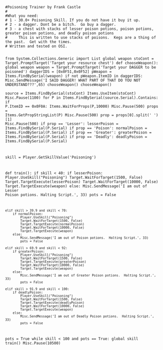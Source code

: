 <code>
#Poisoning Trainer by Frank Castle
#
#What you need:
# 1 - 30.0+ Poisoning Skill. If you do not have it buy it up. 
# 2 - a dagger. Dont be a bitch.  Go buy a dagger.
# 3 - a chest with stacks of lesser poison potions, poison potions, greater poison potions, and deadly poison potions
#     This is written to use stacks of poisons.  Kegs are a thing of the past.  Get with the times. 
# Written and tested on OSI.


from System.Collections.Generic import List
global weapon
stoCont = Target.PromptTarget('Target your resource chest')
def chooseWeapon():
    global weapon
    weapon = Target.PromptTarget('Target your DAGGER to be poisoned')
    daggerIDS = [0x0F51,0x0F52]
    pWeapon = Items.FindBySerial(weapon)
    if not pWeapon.ItemID in daggerIDS:
        Misc.SendMessage('I SAID DAGGER! WHAT PART OF THAT DO YOU NOT UNDERSTAND???',65)
        chooseWeapon()
chooseWeapon()    
source = Items.FindBySerial(stoCont)
Items.UseItem(stoCont) 
Misc.Pause(1100)
for P in Items.FindBySerial(source.Serial).Contains:
    if P.ItemID == 0x0F0A:
        Items.WaitForProps(P,10000)
        Misc.Pause(500)
        props = Items.GetPropStringList(P)
        Misc.Pause(500)
        prop = props[0].split(' ')[1]
        Misc.Pause(500)
        if prop == 'Lesser':
            lesserPoison = Items.FindBySerial(P.Serial)
        if prop == 'Poison':
            normalPoison = Items.FindBySerial(P.Serial)
        if prop == 'Greater':
            greaterPoison = Items.FindBySerial(P.Serial)
        if prop == 'Deadly':
            deadlyPoison = Items.FindBySerial(P.Serial)
    
skill = Player.GetSkillValue('Poisoning') 

def train():
    if skill < 40:
        if lesserPoison:
            Player.UseSkill("Poisoning")
            Target.WaitForTarget(1500, False)
            Target.TargetExecute(lesserPoison)
            Target.WaitForTarget(10000, False)
            Target.TargetExecute(weapon)
        else:
            Misc.SendMessage('I am out of Lesser Poison potions.  Halting Script.', 33)
            pots = False
            
    elif skill > 39.9 and skill < 70:
        if normalPoison:
            Player.UseSkill("Poisoning")
            Target.WaitForTarget(1500, False)
            Target.TargetExecute(normalPoison)
            Target.WaitForTarget(10000, False)
            Target.TargetExecute(weapon)
        else:
            Misc.SendMessage('I am out of Poison potions.  Halting Script.', 33)
            pots = False
            
    elif skill > 69.9 and skill < 92:
        if greaterPoison:
            Player.UseSkill("Poisoning")
            Target.WaitForTarget(1500, False)
            Target.TargetExecute(greaterPoison)
            Target.WaitForTarget(10000, False)
            Target.TargetExecute(weapon)
        else:
            Misc.SendMessage('I am out of Greater Poison potions.  Halting Script.', 33)
            pots = False

    elif skill > 91.9 and skill < 100:
        if deadlyPoison:
            Player.UseSkill("Poisoning")
            Target.WaitForTarget(1500, False)
            Target.TargetExecute(deadlyPoison)
            Target.WaitForTarget(10000, False)
            Target.TargetExecute(weapon)
        else:
            Misc.SendMessage('I am out of Deadly Poison potions.  Halting Script.', 33) 
            pots = False
            
pots = True
while skill < 100 and pots == True:
    global skill
    train()
    Misc.Pause(10500)
    
            
</code>